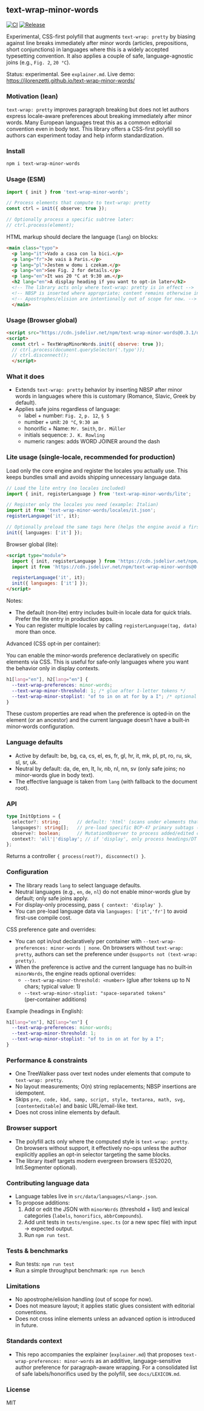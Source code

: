 ## text-wrap-minor-words

[![CI](https://github.com/jlorenzetti/text-wrap-minor-words/actions/workflows/ci.yml/badge.svg)](https://github.com/jlorenzetti/text-wrap-minor-words/actions/workflows/ci.yml)
[![Release](https://img.shields.io/github/v/release/jlorenzetti/text-wrap-minor-words)](https://github.com/jlorenzetti/text-wrap-minor-words/releases)

Experimental, CSS-first polyfill that augments `text-wrap: pretty` by biasing against line breaks immediately after minor words (articles, prepositions, short conjunctions) in languages where this is a widely accepted typesetting convention. It also applies a couple of safe, language-agnostic joins (e.g., `Fig. 2`, `20 °C`).

Status: experimental. See `explainer.md`. Live demo: https://jlorenzetti.github.io/text-wrap-minor-words/

### Motivation (lean)

`text-wrap: pretty` improves paragraph breaking but does not let authors express locale-aware preferences about breaking immediately after minor words. Many European languages treat this as a common editorial convention even in body text. This library offers a CSS-first polyfill so authors can experiment today and help inform standardization.

### Install

```bash
npm i text-wrap-minor-words
```

### Usage (ESM)

```ts
import { init } from 'text-wrap-minor-words';

// Process elements that compute to text-wrap: pretty
const ctrl = init({ observe: true });

// Optionally process a specific subtree later:
// ctrl.process(element);
```

HTML markup should declare the language (`lang`) on blocks:

```html
<main class="typo">
  <p lang="it">Vado a casa con la bici.</p>
  <p lang="fr">Je vais à Paris.</p>
  <p lang="pl">Jestem w domu i czekam.</p>
  <p lang="en">See Fig. 2 for details.</p>
  <p lang="en">It was 20 °C at 9:30 am.</p>
  <h2 lang="en">A display heading if you want to opt-in later</h2>
  <!-- The library acts only where text-wrap: pretty is in effect -->
  <!-- NBSP is inserted where appropriate; content remains otherwise intact. -->
  <!-- Apostrophes/elision are intentionally out of scope for now. -->
  </main>
```

### Usage (Browser global)

```html
<script src="https://cdn.jsdelivr.net/npm/text-wrap-minor-words@0.3.1/dist/index.global.js"></script>
<script>
  const ctrl = TextWrapMinorWords.init({ observe: true });
  // ctrl.process(document.querySelector('.typo'));
  // ctrl.disconnect();
  </script>
```

### What it does

- Extends `text-wrap: pretty` behavior by inserting NBSP after minor words in languages where this is customary (Romance, Slavic, Greek by default).
- Applies safe joins regardless of language:
  - label + number: `Fig. 2`, `p. 12`, `§ 5`
  - number + unit: `20 °C`, `9:30 am`
  - honorific + Name: `Mr. Smith`, `Dr. Müller`
  - initials sequence: `J. K. Rowling`
  - numeric ranges: adds WORD JOINER around the dash

### Lite usage (single‑locale, recommended for production)

Load only the core engine and register the locales you actually use. This keeps bundles small and avoids shipping unnecessary language data.

```ts
// Load the lite entry (no locales included)
import { init, registerLanguage } from 'text-wrap-minor-words/lite';

// Register only the locales you need (example: Italian)
import it from 'text-wrap-minor-words/locales/it.json';
registerLanguage('it', it);

// Optionally preload the same tags here (helps the engine avoid a first lookup)
init({ languages: ['it'] });
```

Browser global (lite):

```html
<script type="module">
  import { init, registerLanguage } from 'https://cdn.jsdelivr.net/npm/text-wrap-minor-words@0.3.1/dist/lite.mjs';
  import it from 'https://cdn.jsdelivr.net/npm/text-wrap-minor-words@0.3.1/locales/it.json' assert { type: 'json' };

  registerLanguage('it', it);
  init({ languages: ['it'] });
</script>
```

Notes:
- The default (non‑lite) entry includes built‑in locale data for quick trials. Prefer the lite entry in production apps.
- You can register multiple locales by calling `registerLanguage(tag, data)` more than once.

Advanced (CSS opt‑in per container):

You can enable the minor‑words preference declaratively on specific elements via CSS. This is useful for safe‑only languages where you want the behavior only in display contexts.

```css
h1[lang="en"], h2[lang="en"] {
  --text-wrap-preferences: minor-words;
  --text-wrap-minor-threshold: 1; /* glue after 1‑letter tokens */
  --text-wrap-minor-stoplist: "of to in on at for by a I"; /* optional additions */
}
```

These custom properties are read when the preference is opted‑in on the element (or an ancestor) and the current language doesn’t have a built‑in minor‑words configuration.

### Language defaults

- Active by default: be, bg, ca, cs, el, es, fr, gl, hr, it, mk, pl, pt, ro, ru, sk, sl, sr, uk.
- Neutral by default: da, de, en, lt, lv, nb, nl, nn, sv (only safe joins; no minor-words glue in body text).
- The effective language is taken from `lang` (with fallback to the document root).

### API

```ts
type InitOptions = {
  selector?: string;      // default: 'html' (scans under elements that compute to text-wrap: pretty)
  languages?: string[];   // pre-load specific BCP-47 primary subtags (e.g., ['it','en'])
  observe?: boolean;      // MutationObserver to process added/edited content
  context?: 'all'|'display'; // if 'display', only process headings/DT
};
```

Returns a controller `{ process(root?), disconnect() }`.

### Configuration

- The library reads `lang` to select language defaults.
- Neutral languages (e.g., `en`, `de`, `nl`) do not enable minor-words glue by default; only safe joins apply.
- For display-only processing, pass `{ context: 'display' }`.
- You can pre-load language data via `languages: ['it','fr']` to avoid first-use compile cost.

CSS preference gate and overrides:

- You can opt in/out declaratively per container with `--text-wrap-preferences: minor-words | none`. On browsers without `text-wrap: pretty`, authors can set the preference under `@supports not (text-wrap: pretty)`.
- When the preference is active and the current language has no built‑in `minorWords`, the engine reads optional overrides:
  - `--text-wrap-minor-threshold: <number>` (glue after tokens up to N chars; typical value: 1)
  - `--text-wrap-minor-stoplist: "space-separated tokens"` (per‑container additions)

Example (headings in English):

```css
h1[lang="en"], h2[lang="en"] {
  --text-wrap-preferences: minor-words;
  --text-wrap-minor-threshold: 1;
  --text-wrap-minor-stoplist: "of to in on at for by a I";
}
```

### Performance & constraints

- One TreeWalker pass over text nodes under elements that compute to `text-wrap: pretty`.
- No layout measurements; O(n) string replacements; NBSP insertions are idempotent.
- Skips `pre, code, kbd, samp, script, style, textarea, math, svg, [contenteditable]` and basic URL/email-like text.
- Does not cross inline elements by default.

### Browser support

- The polyfill acts only where the computed style is `text-wrap: pretty`. On browsers without support, it effectively no-ops unless the author explicitly applies an opt-in selector targeting the same blocks.
- The library itself targets modern evergreen browsers (ES2020, Intl.Segmenter optional).

### Contributing language data

- Language tables live in `src/data/languages/<lang>.json`.
- To propose additions:
  1. Add or edit the JSON with `minorWords` (threshold + list) and lexical categories (`labels`, `honorifics`, `abbrCompounds`).
  2. Add unit tests in `tests/engine.spec.ts` (or a new spec file) with input → expected output.
  3. Run `npm run test`.

### Tests & benchmarks

- Run tests: `npm run test`
- Run a simple throughput benchmark: `npm run bench`

### Limitations

- No apostrophe/elision handling (out of scope for now).
- Does not measure layout; it applies static glues consistent with editorial conventions.
- Does not cross inline elements unless an advanced option is introduced in future.

### Standards context

- This repo accompanies the explainer (`explainer.md`) that proposes `text-wrap-preferences: minor-words` as an additive, language-sensitive author preference for paragraph-aware wrapping.
  For a consolidated list of safe labels/honorifics used by the polyfill, see `docs/LEXICON.md`.

### License

MIT
